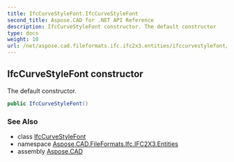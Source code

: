 ```yaml
---
title: IfcCurveStyleFont.IfcCurveStyleFont
second_title: Aspose.CAD for .NET API Reference
description: IfcCurveStyleFont constructor. The default constructor
type: docs
weight: 10
url: /net/aspose.cad.fileformats.ifc.ifc2x3.entities/ifccurvestylefont/ifccurvestylefont/
---
```

## IfcCurveStyleFont constructor

The default constructor.

```csharp
public IfcCurveStyleFont()
```

### See Also

* class [IfcCurveStyleFont](../)
* namespace [Aspose.CAD.FileFormats.Ifc.IFC2X3.Entities](../../ifccurvestylefont/)
* assembly [Aspose.CAD](../../../)



